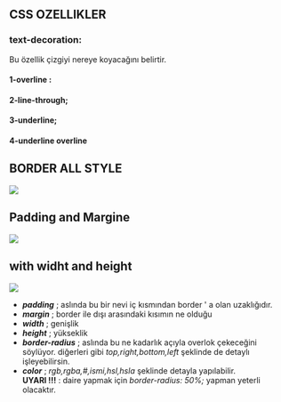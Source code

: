 ## CSS OZELLIKLER <br>
### text-decoration:
Bu özellik çizgiyi nereye koyacağını belirtir.<br>
#### 1-overline :
#### 2-line-through;
#### 3-underline;
#### 4-underline overline
## BORDER ALL STYLE
![](https://www.w3.org/TR/css-backgrounds-3/images/borderstyles.png)
## Padding and Margine
![](https://www.w3.org/TR/css-backgrounds-3/images/box.png)
## with widht and height
![](https://openhome.cc/eGossip/JavaScript/images/ElementDimensions-2.png)
- ***padding*** ; aslında bu bir nevi iç kısmından border ' a olan uzaklığıdır.
- ***margin*** ;  border ile dışı arasındaki kısımın ne olduğu
- ***width*** ; genişlik
- ***height*** ; yükseklik
- ***border-radius*** ; aslında bu ne kadarlık açıyla overlok çekeceğini söylüyor. diğerleri gibi *top,right,bottom,left* şeklinde de detaylı işleyebilirsin. 
- ***color*** ; *rgb,rgba,#,ismi,hsl,hsla* şeklinde detayla yapılabilir.<br/>
**UYARI !!!** : daire yapmak için *border-radius: 50%;* yapman yeterli olacaktır.

